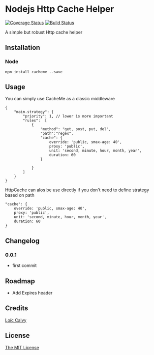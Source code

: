 # Nodejs Http Cache Helper

[![Coverage Status](https://coveralls.io/repos/CoorpAcademy/cacheme/badge.svg?branch=master)](https://coveralls.io/r/CoorpAcademy/cacheme?branch=master)
[![Build Status](https://travis-ci.org/CoorpAcademy/cacheme.svg?branch=master)](https://travis-ci.org/CoorpAcademy/cacheme)

A simple but robust Http cache helper


## Installation

### Node

```
npm install cacheme --save
```

## Usage
You can simply use CacheMe as a classic middleware

```
{
    "main.strategy": {
        "priority": 1, // lower is more important
        "rules":  [
            {
                "method": "get, post, put, del",
                "path":"regex",
                "cache": {
                    override: 'public, smax-age: 40',
                    proxy: 'public',
                    unit: 'second, minute, hour, month, year',
                    duration: 60
                }

            }
        ]
    }
}
```

HttpCache can alos be use directly if you don't need to define strategy based on path

```
"cache": {
	override: 'public, smax-age: 40',
	proxy: 'public',
	unit: 'second, minute, hour, month, year',
	duration: 60
}
```


## Changelog

### 0.0.1 
- first commit

## Roadmap
- Add Expires header


## Credits

[Loïc Calvy](http://github.com/lcalvy)

## License

[The MIT License](http://opensource.org/licenses/MIT)

